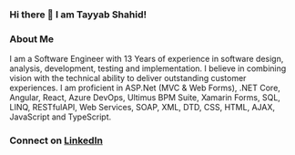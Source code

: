 ### Hi there 👋 I am Tayyab Shahid!

<!--
**tybshahid/tybshahid** is a ✨ _special_ ✨ repository because its `README.md` (this file) appears on your GitHub profile.

Here are some ideas to get you started:

- 🔭 I’m currently working on ...
- 🌱 I’m currently learning ...
- 👯 I’m looking to collaborate on ...
- 🤔 I’m looking for help with ...
- 💬 Ask me about ...
- 📫 How to reach me: ...
- 😄 Pronouns: ...
- ⚡ Fun fact: ...
-->

### About Me

I am a Software Engineer with 13 Years of experience in software design, analysis, development, testing and implementation. I believe in combining vision with the technical ability to deliver outstanding customer experiences. I am proficient in ASP.Net (MVC & Web Forms), .NET Core, Angular, React, Azure DevOps, Ultimus BPM Suite, Xamarin Forms, SQL, LINQ, RESTfulAPI, Web Services, SOAP, XML, DTD, CSS, HTML, AJAX, JavaScript and TypeScript.

### Connect on [LinkedIn](https://www.linkedin.com/in/tybshahid/)
